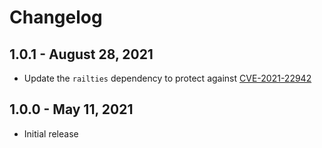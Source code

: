 # Changelog

## 1.0.1 - August 28, 2021

- Update the `railties` dependency to protect against [CVE-2021-22942](https://discuss.rubyonrails.org/t/cve-2021-22942-possible-open-redirect-in-host-authorization-middleware/78722)

## 1.0.0 - May 11, 2021

- Initial release
